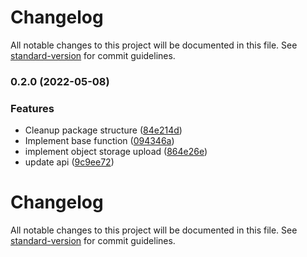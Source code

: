 # Changelog

All notable changes to this project will be documented in this file. See [standard-version](https://github.com/conventional-changelog/standard-version) for commit guidelines.

### 0.2.0 (2022-05-08)


### Features

* Cleanup package structure ([84e214d](https://github.com/potato4d/liff-screenshot-plugin/commit/84e214dc4bb781de8be55db3226447862be7a59d))
* Implement base function ([094346a](https://github.com/potato4d/liff-screenshot-plugin/commit/094346a95aec73d9b60aeb62280e67e29ecb5f1d))
* implement object storage upload ([864e26e](https://github.com/potato4d/liff-screenshot-plugin/commit/864e26ee08db0b2c1e42cc668d8f44042bbde34e))
* update api ([9c9ee72](https://github.com/potato4d/liff-screenshot-plugin/commit/9c9ee72740db8a52bc7896fc5b8f4c8b5e23f764))

# Changelog

All notable changes to this project will be documented in this file. See [standard-version](https://github.com/conventional-changelog/standard-version) for commit guidelines.
